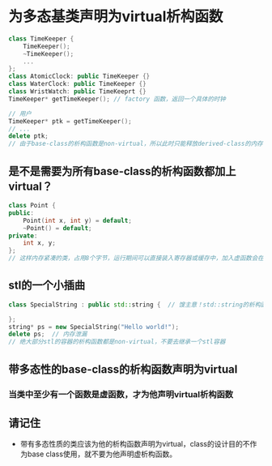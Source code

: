# 为多态基类声明为virtual析构函数
```c++
class TimeKeeper {
    TimeKeeper();
    ~TimeKeeper();
    ...
};
class AtomicClock: public TimeKeeper {}
class WaterClock: public TimeKeeper {}
class WristWatch: public TimeKeeprt {}
TimeKeeper* getTimeKeeper(); // factory 函数，返回一个具体的时钟

// 用户
TimeKeeper* ptk = getTimeKeeper();
// ...
delete ptk;
// 由于base-class的析构函数是non-virtual，所以此时只能释放derived-class的内存，base-class的内存泄漏
```
## 是不是需要为所有base-class的析构函数都加上virtual？
```c++
class Point {
public:
    Point(int x, int y) = default;
    ~Point() = default;
private:
    int x, y;
};
// 这样内存紧凑的类，占用8个字节，运行期间可以直接装入寄存器或缓存中，加入虚函数会在类中增加虚函数指针vptr，占用4-8字节，内存翻倍，同时会引入一系列维护操作，增加运行速度的缓存操作更无从谈起。可见，无端的为类的析构函数声明为virtual，就像没用virtual一样有害。
```
## stl的一个小插曲
```c++
class SpecialString : public std::string {  // 馊主意！std::string的析构函数是non-virtual

};
string* ps = new SpecialString("Hello world!");
delete ps;  // 内存泄漏
// 绝大部分stl的容器的析构函数都是non-virtual，不要去继承一个stl容器
```
## 带多态性的base-class的析构函数声明为virtual
### 当类中至少有一个函数是虚函数，才为他声明virtual析构函数
## 请记住
- 带有多态性质的类应该为他的析构函数声明为virtual，class的设计目的不作为base class使用，就不要为他声明虚析构函数。